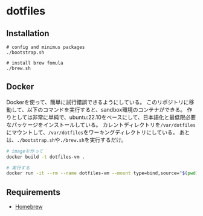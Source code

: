 # dotfiles

## Installation

```
# config and minimus packages
./bootstrap.sh

# install brew fomula
./brew.sh
```

## Docker

Dockerを使って、簡単に試行錯誤できるようにしている。
このリポジトリに移動して、以下のコマンドを実行すると、sandbox環境のコンテナができる。
作りとしては非常に単純で、ubuntu:22.10をベースにして、日本語化と最低限必要なパッケージをインストールしている。
カレントディレクトリを`/var/dotfiles`にマウントして、`/var/dotfiles`をワーキングディレクトリにしている。
あとは、`./bootstrap.sh`や`./brew.sh`を実行するだけ。

```sh
# imageを作って
docker build -t dotfiles-vm .

# 実行する
docker run -it --rm --name dotfiles-vm --mount type=bind,source="$(pwd)",target=/var/dotfiles dotfiles-vm
```

## Requirements

- [Homebrew](http://brew.sh/)
